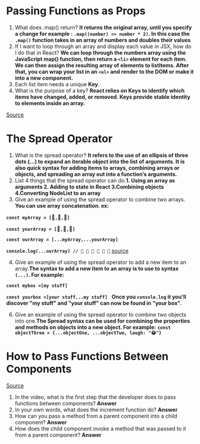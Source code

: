 # Passing Functions as Props

1. What does .map() return? **It returns the original array, until you specify a change for example : `.map((number) => number * 2)`. In this case the `.map()` function takes in an array of numbers and doubles their values**
4. If I want to loop through an array and display each value in JSX, how do I do that in React? **We can loop through the numbers array using the JavaScript map() function, then return a `<li>` element for each item. We can then assign the resulting array of elements to listItems. After that, you can wrap your list in an `<ul>` and render to the DOM or make it into a new component.**
5. Each list item needs a unique **Key**. 
6. What is the purpose of a key? **React relies on Keys to identify which items have changed, added, or removed. Keys provide stable identity to elements inside an array.**

[Source](https://reactjs.org/docs/lists-and-keys.html)

# The Spread Operator

1. What is the spread operator? **It refers to the use of an ellipsis of three dots (…) to expand an iterable object into the list of arguments. It is also quick syntax for adding items to arrays, combining arrays or objects, and spreading an array out into a function’s arguments.**
2. List 4 things that the spread operator can do.**1. Using an array as arguments 2. Adding to state in React 3.Combining objects 4.Converting NodeList to an array**
3. Give an example of using the spread operator to combine two arrays. **You can use array concatenation. ex:** 

**`const myArray = [`🤪`,`🐻`,`🎌`]`**

**`const yourArray = [`🙂`,`🤗`,`🤩`]`**

**`const ourArray = [...myArray,...yourArray]`**

**`console.log(...ourArray) // 🤪 🐻 🎌 🙂 🤗 🤩`**
[source](https://medium.com/coding-at-dawn/how-to-use-the-spread-operator-in-javascript-b9e4a8b06fab)

4. Give an example of using the spread operator to add a new item to an array.**The syntax to add a new item to an array is to  use to syntax `(...)`. 
For example:**

**`const mybox =[my stuff]`**

**`const yourbox =[your stuff...my stuff] `**
**Once you `console.log` it you'll discover "my stuff" and "your stuff" can now be found in "your box".**

6. Give an example of using the spread operator to combine two objects into one.**The Spread syntax can be used for combining the properties and methods on objects into a new object. For example:**
**`const objectThree = {...objectOne, ...objectTwo, laugh: "😂"}`**

# How to Pass Functions Between Components
[Source]()
1. In the video, what is the first step that the developer does to pass functions between components? **Answer**
2. In your own words, what does the increment function do? **Answer**
3. How can you pass a method from a parent component into a child component? **Answer**
4. How does the child component invoke a method that was passed to it from a parent component? **Answer**


